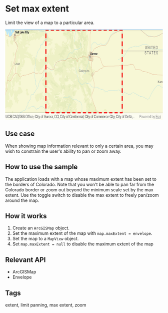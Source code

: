 # Set max extent

Limit the view of a map to a particular area.

![Image of set max extent](set-max-extent.png)

## Use case

When showing map information relevant to only a certain area, you may wish to constrain the user's
ability to pan or zoom away.

## How to use the sample

The application loads with a map whose maximum extent has been set to the borders of Colorado. Note
that you won't be able to pan far from the Colorado border or zoom out beyond the minimum scale set
by the max extent. Use the toggle switch to disable the max extent to freely pan/zoom around the map. 

## How it works

1. Create an `ArcGISMap` object.
2. Set the maximum extent of the map with `map.maxExtent = envelope`.
3. Set the map to a `MapView` object.
4. Set `map.maxExtent = null` to disable the maximum extent of the map 

## Relevant API

* ArcGISMap
* Envelope

## Tags

extent, limit panning, max extent, zoom
